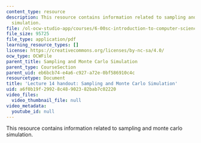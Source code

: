 ```yaml
---
content_type: resource
description: This resource contains information related to sampling and monte carlo
  simulation.
file: /ol-ocw-studio-app/courses/6-00sc-introduction-to-computer-science-and-programming-spring-2011/a6f0b19f29928c48902382bab7c02220_MIT6_00SCS11_lec14.pdf
file_size: 95725
file_type: application/pdf
learning_resource_types: []
license: https://creativecommons.org/licenses/by-nc-sa/4.0/
ocw_type: OCWFile
parent_title: Sampling and Monte Carlo Simulation
parent_type: CourseSection
parent_uid: eb6bcb74-e4a6-c927-a72e-0bf586910c4c
resourcetype: Document
title: 'Lecture 14 handout: Sampling and Monte Carlo Simulation'
uid: a6f0b19f-2992-8c48-9023-82bab7c02220
video_files:
  video_thumbnail_file: null
video_metadata:
  youtube_id: null
---
```

This resource contains information related to sampling and monte carlo simulation.